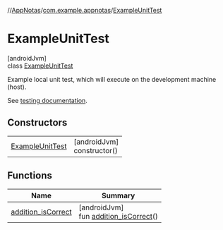 //[AppNotas](../../../index.md)/[com.example.appnotas](../index.md)/[ExampleUnitTest](index.md)

# ExampleUnitTest

[androidJvm]\
class [ExampleUnitTest](index.md)

Example local unit test, which will execute on the development machine (host).

See [testing documentation](http://d.android.com/tools/testing).

## Constructors

| | |
|---|---|
| [ExampleUnitTest](-example-unit-test.md) | [androidJvm]<br>constructor() |

## Functions

| Name | Summary |
|---|---|
| [addition_isCorrect](addition_is-correct.md) | [androidJvm]<br>fun [addition_isCorrect](addition_is-correct.md)() |
